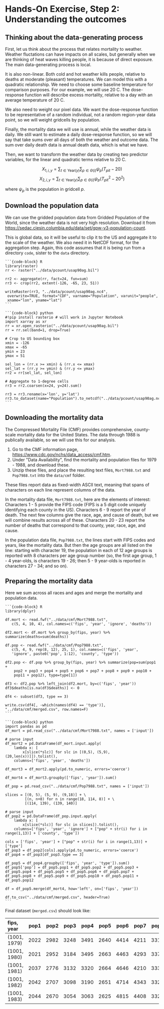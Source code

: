 # Hands-On Exercise, Step 2: Understanding the outcomes

## Thinking about the data-generating process

First, let us think about the process that relates mortality to
weather. Weather fluctations can have impacts on all scales, but
generally when we are thinking of heat waves killing people, it is
because of direct exposure. The main data-generating process is local.

It is also non-linear. Both cold and hot weather kills people,
relative to deaths at moderate (pleasant) temperatures. We can model
this with a quadratic relationship. We need to choose some baseline
temperature for comparison purposes. For our example, we will use 20
C. The dose-response function will describe excess mortality, relative
to a day with an average temperature of 20 C.

We also need to weight our pixel data. We want the dose-response
function to be representative of a random individual, not a random
region-year data point, so we will weight gridcells by population.

Finally, the mortality data we will use is annual, while the weather
data is daily. We still want to estimate a daily dose-response
function, so we will say that take sums over all days of both the
weather and outcome data. The sum over daily death data is annual
death data, which is what we have.

Then, we want to transform the weather data by creating two predictor
variables, for the linear and quadratic terms relative to 20 C.

$$X_{1, i, y} = \sum_{t \in \text{Year}(y)} \sum_{p \in \Theta(i)} \psi_{p} (T_{p i t} - 20)$$
$$X_{2, i, y} = \sum_{t \in \text{Year}(y)} \sum_{p \in \Theta(i)} \psi_{p} (T_{p i t}^2 - 20^2)$$

where $\psi_{p}$ is the population in gridcell $p$.

## Download the population data

We can use the gridded population data from Gridded Population of the
World, since the weather data is not very high resolution. Download it
from
<https://sedac.ciesin.columbia.edu/data/set/gpw-v3-population-count>.

This is global data, so it will be useful to clip it to the US and
aggregate it to the scale of the weather. We also need it in NetCDF
format, for the aggregation step. Again, this code assumes that it is
being run from a directory `code`, sister to the `data` directory.

````{tabbed} R
```{code-block} R
library(raster)
rr <- raster("../data/pcount/usap90ag.bil")

rr2 <- aggregate(rr, fact=24, fun=sum)
rr3 <- crop(rr2, extent(-126, -65, 23, 51))

writeRaster(rr3, "../data/pcount/usap90ag.nc4",
 overwrite=TRUE, format="CDF", varname="Population", varunit="people",
 xname="lon", yname="lat")
```
````
 
````{tabbed} Python
```{code-block} python
#!pip install rasterio # will work in Jupyter Notebook
import xarray as xr
rr = xr.open_rasterio("../data/pcount/usap90ag.bil")
rr = rr.sel(band=1, drop=True)

# Crop to US bounding box
xmin = -126
xmax = -65
ymin = 23
ymax = 51

sel_lon = (rr.x >= xmin) & (rr.x <= xmax)
sel_lat = (rr.y >= ymin) & (rr.y <= ymax)
rr2 = rr[sel_lat, sel_lon]

# Aggregate to 1-degree cells
rr3 = rr2.coarsen(x=24, y=24).sum()

rr3 = rr3.rename(x='lon', y='lat')
rr3.to_dataset(name="Population").to_netcdf("../data/pcount/usap90ag.nc4")
```
````

## Downloading the mortality data

The Compressed Mortality File (CMF) provides comprehensive,
county-scale mortality data for the United States. The data through
1988 is publically available, so we will use this for our analysis.

1. Go to the CMF information page,
   <https://www.cdc.gov/nchs/data_access/cmf.htm>.
2. Under "Data Availability", find the mortality and population files
   for 1979 - 1988, and download these.
3. Unzip these files, and place the resulting text files,
   `Mort7988.txt` and `Pop7988.txt` into the `data/cmf` folder.

These files report data as fixed-width ASCII text, meaning that spans
of characters on each line represent columns of the data.

In the mortality data file, `Mort7988.txt`, here are the elements of
interest: Characters 1 - 5 provide the FIPS code (FIPS is a 5 digit
code uniquely identifying each county in the US). Characters 6 - 9
report the year of death. The next few columns give the race, age, and
cause of death, but we will combine results across all of
these. Characters 20 - 23 report the number of deaths that correspond
to that county, year, race, age, and cause.

In the population data file, `Pop7988.txt`, the lines start with FIPS
codes and years, like the mortality data. But then the age groups are
all listed on the line: starting with character 19, the population in
each of 12 age groups is reported with 8 characters per age group
number (so, the first age group, 1 - 4 year-olds, is characters 19 -
26; then 5 - 9 year-olds is reported in characters 27 - 34; and so
on).

## Preparing the mortality data

Here we sum across all races and ages and merge the mortality and
population data.

````{tabbed} R
```{code-block} R
library(dplyr)

df.mort <- read.fwf("../data/cmf/Mort7988.txt",
   c(5, 4, 10, 4), col.names=c('fips', 'year', 'ignore', 'deaths'))

df2.mort <- df.mort %>% group_by(fips, year) %>% summarize(deaths=sum(deaths))

df.pop <- read.fwf("../data/cmf/Pop7988.txt",
   c(5, 4, 9, rep(8, 12), 25, 1), col.names=c('fips', 'year',
   'ignore', paste0('pop', 1:12), 'county', 'type'))

df2.pop <- df.pop %>% group_by(fips, year) %>% summarize(pop=sum(pop1 +
    pop2 + pop3 + pop4 + pop5 + pop6 + pop7 + pop8 + pop9 + pop10 +
    pop11 + pop12), type=type[1])

df3 <- df2.pop %>% left_join(df2.mort, by=c('fips', 'year'))
df3$deaths[is.na(df3$deaths)] <- 0

df4 <- subset(df3, type == 3)

write.csv(df4[, -which(names(df4) == 'type')], "../data/cmf/merged.csv", row.names=F)
```
````
 
````{tabbed} Python
```{code-block} python
import pandas as pd
df_mort = pd.read_csv("../data/cmf/Mort7988.txt", names = ['input'])

# parse input
df_mort2 = pd.DataFrame(df_mort.input.apply(
    lambda x: [
        x[slice(*slc)] for slc in [(0,5), (5,9), (20,len(x))]]).tolist(),
	columns=['fips', 'year', 'deaths'])

df_mort3 = df_mort2.apply(pd.to_numeric, errors='coerce')

df_mort4 = df_mort3.groupby(['fips', 'year']).sum()

df_pop = pd.read_csv("../data/cmf/Pop7988.txt", names = ['input'])

slices = [(0, 5), (5, 9), (9,18)] + \
         [(n, n+8) for n in range(18, 114, 8)] + \
         [(114, 139), (139, 140)]

# parse input
df_pop2 = pd.DataFrame(df_pop.input.apply(
    lambda x: [
        x[slice(*slc)] for slc in slices]).tolist(),
	columns=['fips', 'year', 'ignore'] + ["pop" + str(i) for i in range(1,13)] + ['county', 'type'])

cols = ['fips', 'year'] + ["pop" + str(i) for i in range(1,13)] + ['type']
df_pop3 = df_pop2[cols].apply(pd.to_numeric, errors='coerce')
df_pop4 = df_pop3[df_pop3.type == 3]

df_pop5 = df_pop4.groupby(['fips', 'year', 'type']).sum()
df_pop5['pop'] = df_pop5.pop1 + df_pop5.pop2 + df_pop5.pop3 + df_pop5.pop4 + df_pop5.pop5 + df_pop5.pop6 + df_pop5.pop7 + df_pop5.pop8 + df_pop5.pop9 + df_pop5.pop10 + df_pop5.pop11 + df_pop5.pop12

df = df_pop5.merge(df_mort4, how='left', on=['fips', 'year'])

df.to_csv("../data/cmf/merged.csv", header=True)
```
````

Final dataset (`merged.csv`) should look like:
		
| fips, year |   pop1 |   pop2 |   pop3 |   pop4 |   pop5 |   pop6 |   pop7 |   pop8 |   pop9 |   pop10 |   pop11 |   pop12 |   pop |   deaths |
|:-------------|-------:|-------:|-------:|-------:|-------:|-------:|-------:|-------:|-------:|--------:|--------:|--------:|------:|---------:|
| (1001, 1979) |   2022 |   2982 |   3248 |   3491 |   2640 |   4414 |   4211 |   3310 |   2457 |    1813 |     779 |     178 | 31545 |      225 |
| (1001, 1980) |   2021 |   2952 |   3184 |   3495 |   2663 |   4463 |   4293 |   3373 |   2487 |    1848 |     795 |     181 | 31755 |      221 |
| (1001, 1981) |   2037 |   2776 |   3132 |   3320 |   2664 |   4646 |   4210 |   3330 |   2516 |    1829 |     824 |     192 | 31476 |      221 |
| (1001, 1982) |   2042 |   2707 |   3098 |   3190 |   2651 |   4714 |   4343 |   3327 |   2565 |    1835 |     856 |     201 | 31529 |      223 |
| (1001, 1983) |   2044 |   2670 |   3054 |   3063 |   2625 |   4815 |   4408 |   3325 |   2613 |    1833 |     882 |     215 | 31547 |      267 |

